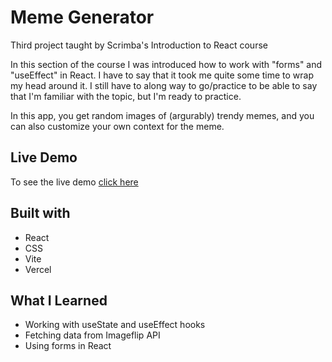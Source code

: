 # Meme Generator
Third project taught by Scrimba's Introduction to React course

In this section of the course I was introduced how to work with "forms" and "useEffect" in React. I have to say that it took me quite some time to wrap my head around it. I still have to along way to go/practice to be able to say that I'm familiar with the topic, but I'm ready to practice. 

In this app, you get random images of (argurably) trendy memes, and you can also customize your own context for the meme.


## Live Demo
To see the live demo [click here](https://meme-generator-hk5nevxzx-itsnoey.vercel.app/)


## Built with 
- React
- CSS
- Vite
- Vercel


## What I Learned
- Working with useState and useEffect hooks
- Fetching data from Imageflip API
- Using forms in React
